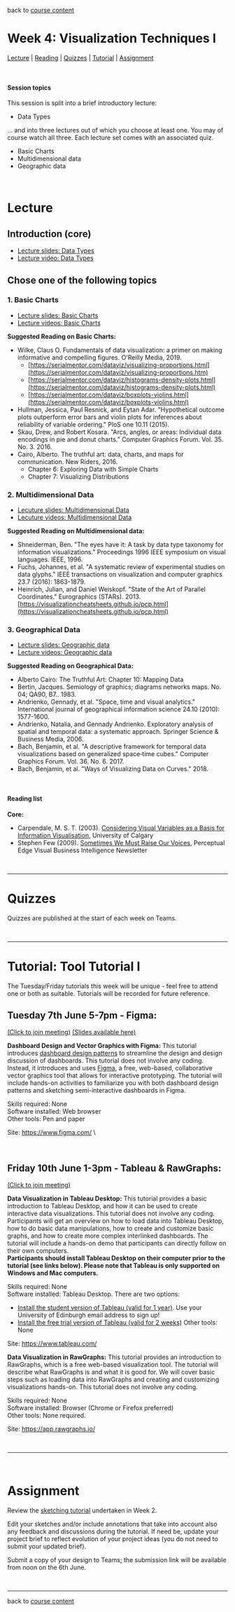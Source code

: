 back to [course content](index#course-organisation)


# Week 4: Visualization Techniques I

[Lecture](#lecture) | [Reading](#reading) | [Quizzes](#quizzes) | [Tutorial](#tutorial-tools1) | [Assignment](#assignment)
<p><br /></p>

#### Session topics

This session is split into a brief introductory lecture:

* Data Types

... and into three lectures out of which you choose at least one. You may of course watch all three. Each lecture set comes with an associated quiz.

* Basic Charts
* Multidimensional data
* Geographic data

<p>&nbsp;</p>


# Lecture 

## Introduction (core)
* [Lecture slides: Data Types](files/4-Data-Types.pdf)  
* [Lecture video: Data Types](https://youtu.be/Rjy7Pq6hDCI)

## Chose one of the following topics

### 1. Basic Charts
* [Lecture slides: Basic Charts](files/4-Basic-Charts.pdf)  
* [Lecture videos: Basic Charts](https://youtube.com/playlist?list=PLk8hZQByYcuAOnbZrKLp4LxE9Lyhe07ni)

__Suggested Reading on Basic Charts:__
* Wilke, Claus O. Fundamentals of data visualization: a primer on making informative and compelling figures. O'Reilly Media, 2019.
  * [https://serialmentor.com/dataviz/visualizing-proportions.html](https://serialmentor.com/dataviz/visualizing-proportions.htm)
  * [https://serialmentor.com/dataviz/histograms-density-plots.html](https://serialmentor.com/dataviz/histograms-density-plots.html)
  * [https://serialmentor.com/dataviz/boxplots-violins.html](https://serialmentor.com/dataviz/boxplots-violins.html)
* Hullman, Jessica, Paul Resnick, and Eytan Adar. "Hypothetical outcome plots outperform error bars and violin plots for inferences about reliability of variable ordering." PloS one 10.11 (2015).
* Skau, Drew, and Robert Kosara. "Arcs, angles, or areas: Individual data encodings in pie and donut charts." Computer Graphics Forum. Vol. 35. No. 3. 2016.
* Cairo, Alberto. The truthful art: data, charts, and maps for communication. New Riders, 2016.
  * Chapter 6: Exploring Data with Simple Charts
  * Chapter 7: Visualizing Distributions


### 2. Multidimensional Data
* [Lecuture slides: Multidimensional Data](files/4-MultivariateData.pdf)
* [Lecuture videos: Multidimensional Data](https://youtube.com/playlist?list=PLk8hZQByYcuAf0n2YELuEhhryKm6M5t5v)

__Suggested Reading on Multidimensional data:__
* Shneiderman, Ben. "The eyes have it: A task by data type taxonomy for information visualizations." Proceedings 1996 IEEE symposium on visual languages. IEEE, 1996.
* Fuchs, Johannes, et al. "A systematic review of experimental studies on data glyphs." IEEE transactions on visualization and computer graphics 23.7 (2016): 1863-1879.
* Heinrich, Julian, and Daniel Weiskopf. "State of the Art of Parallel Coordinates." Eurographics (STARs). 2013.
[https://visualizationcheatsheets.github.io/pcp.html](https://visualizationcheatsheets.github.io/pcp.html)



### 3. Geographical Data
* [Lecture slides: Geographic data](files/4-Geographic.pdf)  
* [Lecture videos: Geographic data](https://youtube.com/playlist?list=PLk8hZQByYcuAkiFwtvhsGWT3ReqanwE4r)

__Suggested Reading on Geographical Data:__
* Alberto Cairo: The Truthful Art: Chapter 10: Mapping Data
* Bertin, Jacques. Semiology of graphics; diagrams networks maps. No. 04; QA90, B7.. 1983.
* Andrienko, Gennady, et al. "Space, time and visual analytics." International journal of geographical information science 24.10 (2010): 1577-1600.
* Andrienko, Natalia, and Gennady Andrienko. Exploratory analysis of spatial and temporal data: a systematic approach. Springer Science & Business Media, 2006.
* Bach, Benjamin, et al. "A descriptive framework for temporal data visualizations based on generalized space‐time cubes." Computer Graphics Forum. Vol. 36. No. 6. 2017.
* Bach, Benjamin, et al. "Ways of Visualizing Data on Curves." 2018.

<br />

  
<a name = "reading"></a>
#### Reading list

**Core:**    
* Carpendale, M. S. T.  (2003). [Considering Visual Variables as a Basis for Information Visualisation](http://dx.doi.org/10.11575/PRISM/30495), University of Calgary
* Stephen Few (2009). [Sometimes We Must Raise Our Voices](http://www.perceptualedge.com/articles/visual_business_intelligence/sometimes_we_must_raise_our_voices.pdf), Perceptual Edge Visual Business Intelligence Newsletter

<!-- **Further reading:**  -->

<p>&nbsp;</p>

***


# Quizzes 

Quizzes are published at the start of each week on Teams.

<!-- Select one of the three quizzes below to complete:

1. [Basic Charts](https://teams.microsoft.com/l/message/19:d5a574f5c4fa4dd2b9e23133e83f2f71@thread.tacv2/1621947644786?tenantId=2e9f06b0-1669-4589-8789-10a06934dc61&groupId=c87825d8-9cb0-4d8c-b224-5033510ac450&parentMessageId=1621947644786&teamName=DataVis4Professionals&channelName=Discussion%20-%20Assignments%20and%20Quizzes&createdTime=1621947644786)
1. [Multidimensional Data](https://teams.microsoft.com/l/message/19:d5a574f5c4fa4dd2b9e23133e83f2f71@thread.tacv2/1621947643749?tenantId=2e9f06b0-1669-4589-8789-10a06934dc61&groupId=c87825d8-9cb0-4d8c-b224-5033510ac450&parentMessageId=1621947643749&teamName=DataVis4Professionals&channelName=Discussion%20-%20Assignments%20and%20Quizzes&createdTime=1621947643749)
1. [Geographical Data](https://teams.microsoft.com/l/message/19:d5a574f5c4fa4dd2b9e23133e83f2f71@thread.tacv2/1621947643953?tenantId=2e9f06b0-1669-4589-8789-10a06934dc61&groupId=c87825d8-9cb0-4d8c-b224-5033510ac450&parentMessageId=1621947643953&teamName=DataVis4Professionals&channelName=Discussion%20-%20Assignments%20and%20Quizzes&createdTime=1621947643953) -->

<p>&nbsp;</p>

***

<a name = "tutorial-tools1"></a>
# Tutorial: Tool Tutorial I

The Tuesday/Friday tutorials this week will be unique - feel free to attend one or both as suitable. Tutorials will be recorded for future reference.

## Tuesday 7th June 5-7pm - Figma:
[(Click to join meeting)](https://teams.microsoft.com/l/meetup-join/19%3a39af4508434740d5aa9c2031c332a074%40thread.tacv2/1652374113644?context=%7b%22Tid%22%3a%222e9f06b0-1669-4589-8789-10a06934dc61%22%2c%22Oid%22%3a%22274f4cbc-2545-4fad-adee-799e54013fb1%22%7d)
[(Slides available here)](files/tutorials/t4-figma.pdf)

**Dashboard Design and Vector Graphics with Figma:** This tutorial introduces [dashboard design patterns](https://dashboarddesignpatterns.github.io) to streamline the design and design discussion of dashboards. This tutorial does not involve any coding. Instead, it introduces and uses [Figma](https://www.figma.com), a free, web-based, collaborative vector graphics tool that allows for interactive prototyping. The tutorial will include hands-on activities to familiarize you with both dashboard design patterns and sketching semi-interactive dashboards in Figma.

Skills required: None \
Software installed: Web browser \
Other tools: Pen and paper

Site: https://www.figma.com/ \


<p>&nbsp;</p>

## Friday 10th June 1-3pm - Tableau & RawGraphs:
[(Click to join meeting)](https://teams.microsoft.com/l/meetup-join/19%3a0b0f5979be9b420f8e3d76efd35129cc%40thread.tacv2/1652374161957?context=%7b%22Tid%22%3a%222e9f06b0-1669-4589-8789-10a06934dc61%22%2c%22Oid%22%3a%22274f4cbc-2545-4fad-adee-799e54013fb1%22%7d)

**Data Visualization in Tableau Desktop:** This tutorial provides a basic introduction to Tableau Desktop, and how it can be used to create interactive data visualizations. This tutorial does not involve any coding. Participants will get an overview on how to load data into Tableau Desktop, how to do basic data manipulations, how to create and customize basic graphs, and how to create more complex interlinked dashboards. The tutorial will include a hands-on demo that participants can directly follow on their own computers.\
**Participants should install Tableau Desktop on their computer prior to the tutorial (see links below). Please note that Tableau is only supported on Windows and Mac computers.**

Skills required: None \
Software installed: Tableau Desktop. There are two options:
* [Install the student version of Tableau (valid for 1 year)](https://www.tableau.com/academic/students). Use your University of Edinburgh email address to sign up! 
* [Install the free trial version of Tableau (valid for 2 weeks)](https://www.tableau.com/en-gb/trial/tableau-software)
Other tools: None

Site: https://www.tableau.com/

**Data Visualization in RawGraphs:** This tutorial provides an introduction to RawGraphs, which is a free web-based visualization tool. The tutorial will describe what RawGraphs is and what it is good for. We will cover basic steps such as loading data into RawGraphs and creating and customizing visualizations hands-on. This tutorial does not involve any coding.

Skills required: None \
Software installed: Browser (Chrome or Firefox preferred) \
Other tools: None required.

Site: https://app.rawgraphs.io/

<p>&nbsp;</p>

***

<p>&nbsp;</p>

# Assignment

Review the [sketching tutorial](session-2.md#tutorial-2-2-sketching-1h40mins) undertaken in Week 2.

Edit your sketches and/or include annotations that take into account also any feedback and discussions during the tutorial. If need be, update your project brief to reflect evolution of your project ideas (you do not need to submit your updated brief).

Submit a copy of your design to Teams; the submission link will be available from noon on the 6th June.

<p>&nbsp;</p>

***

back to [course content](index#course-organisation)


